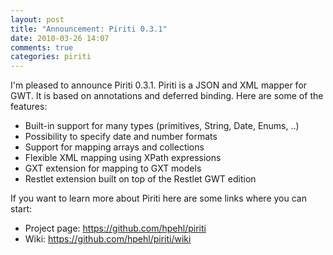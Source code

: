 ```yaml
---
layout: post
title: "Announcement: Piriti 0.3.1"
date: 2010-03-26 14:07
comments: true
categories: piriti
---
```

I'm pleased to announce Piriti 0.3.1. Piriti is a JSON and XML mapper for GWT. It is based on annotations and 
deferred binding. Here are some of the features:<!-- more -->

* Built-in support for many types (primitives, String, Date, Enums, ..)
* Possibility to specify date and number formats
* Support for mapping arrays and collections
* Flexible XML mapping using XPath expressions 
* GXT extension for mapping to GXT models 
* Restlet extension built on top of the Restlet GWT edition 

If you want to learn more about Piriti here are some links where you can start:

* Project page: <https://github.com/hpehl/piriti> 
* Wiki: <https://github.com/hpehl/piriti/wiki> 
